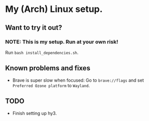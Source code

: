 # My (Arch) Linux setup.

## Want to try it out?

### **NOTE: This is my setup. Run at your own risk!**

Run `bash install_dependencies.sh`.

## Known problems and fixes

- Brave is super slow when focused: Go to `brave://flags` and set `Preferred Ozone platform` to `Wayland`.

## TODO

- Finish setting up hy3.
